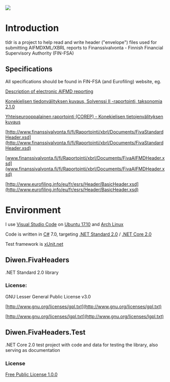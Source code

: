 

[<img src="https://diwen.visualstudio.com/_apis/public/build/definitions/a8e7698a-4776-4376-9e15-b4998e54def7/4/badge"/>](https://diwen.visualstudio.com/tldr/_build/index?definitionId=4)

# Introduction 
tldr is a project to help read and write header ("envelope") files used for submitting AIFMDXML/XBRL reports
to Finanssivalvonta - Finnish Financial Supervisory Authority (FIN-FSA)

## Specifications
All specifications should be found in FIN-FSA (and Eurofiling) website, eg.

[Description of electronic AIFMD reporting](http://www.finanssivalvonta.fi/en/Regulation/International_Projects/AIFMD/reporting/Documents/AIFMD_description_of_electronic_reporting_01042016.pdf)

[Konekielisen tiedonvälityksen kuvaus, Solvenssi II -raportointi, taksonomia 2.1.0](http://www.fin-fsa.fi/Documents/SII_Full_konekielisen_tietojenvalityksen_kuvaus_versio_2_2_netti.pdf)

[Yhteiseurooppalainen raportointi (COREP) - Konekielisen tietojenvälityksen kuvaus](http://www.finanssivalvonta.fi/fi/Saantely/Maarayskokoelma/Uusi/Documents/2013_26/EBA_ITS_konekielisen_tietojenvalityksen_kuvaus_2017.pdf)

[http://www.finanssivalvonta.fi/fi/Raportointi/xbrl/Documents/FivaStandardHeader.xsd](http://www.finanssivalvonta.fi/fi/Raportointi/xbrl/Documents/FivaStandardHeader.xsd)

[www.finanssivalvonta.fi/fi/Raportointi/xbrl/Documents/FivaAIFMDHeader.xsd](www.finanssivalvonta.fi/fi/Raportointi/xbrl/Documents/FivaAIFMDHeader.xsd)

[http://www.eurofiling.info/eu/fr/esrs/Header/BasicHeader.xsd](http://www.eurofiling.info/eu/fr/esrs/Header/BasicHeader.xsd)

# Environment
I use [Visual Studio Code](https://code.visualstudio.com/) 
on [Ubuntu 17.10](https://www.ubuntu.com/desktop/1710) 
and [Arch Linux](https://www.archlinux.org/)

Code is written in [C#](https://docs.microsoft.com/en-us/dotnet/csharp/index) 7.0, targeting 
[.NET Standard 2.0](https://github.com/dotnet/standard/blob/master/docs/versions/netstandard2.0.md) / 
[.NET Core 2.0](https://docs.microsoft.com/en-us/dotnet/core/)

Test framework is [xUnit.net](https://xunit.github.io/)

## Diwen.FivaHeaders
.NET Standard 2.0 library

### License:
GNU Lesser General Public License v3.0

[http://www.gnu.org/licenses/gpl.txt](http://www.gnu.org/licenses/gpl.txt)

[http://www.gnu.org/licenses/lgpl.txt](http://www.gnu.org/licenses/lgpl.txt)


## Diwen.FivaHeaders.Test
.NET Core 2.0 test project with code and data for testing the library, also serving as documentation

### License
[Free Public License 1.0.0](https://opensource.org/licenses/FPL-1.0.0)
